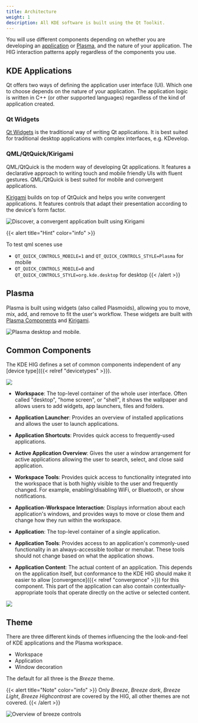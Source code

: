 ```yaml
---
title: Architecture
weight: 1
description: All KDE software is built using the Qt Toolkit. 
---
```



You will use different components depending on whether you
are developing an [application](https://apps.kde.org/) or
[Plasma](https://kde.org/plasma-desktop), and the nature of your
application. The HIG interaction patterns apply regardless of the
components you use.

KDE Applications
----------------

Qt offers two ways of defining the application user interface (UI). Which one to choose
depends on the nature of your application. The application logic is
written in C++ (or other supported languages) regardless of the kind of application created.

### Qt Widgets

[Qt Widgets](http://doc.qt.io/qt-5/qtwidgets-index.html) is the
traditional way of writing Qt applications. It is best suited for
traditional desktop applications with complex interfaces, e.g. KDevelop.

### QML/QtQuick/Kirigami

QML/QtQuick is the modern way of developing Qt applications. It features
a declarative approach to writing touch and mobile friendly UIs with
fluent gestures. QML/QtQuick is best suited for mobile and convergent
applications.

[Kirigami](https://www.kde.org/products/kirigami/) builds on top of
QtQuick and helps you write convergent applications. It features
controls that adapt their presentation according to the device\'s form
factor.

![Discover, a convergent application built using
Kirigami](/frameworks/kirigami/kirigami-adapt.png)

{{< alert title="Hint" color="info" >}}

To test qml scenes use

-   `QT_QUICK_CONTROLS_MOBILE=1` and `QT_QUICK_CONTROLS_STYLE=Plasma`
    for mobile
-   `QT_QUICK_CONTROLS_MOBILE=0` and
    `QT_QUICK_CONTROLS_STYLE=org.kde.desktop` for desktop
{{< /alert >}}

Plasma
------

Plasma is built using widgets (also called Plasmoids), allowing you to
move, mix, add, and remove to fit the user's workflow. These widgets are built with [Plasma Components](https://api.kde.org/frameworks/plasma-plasma-framework/html/plasmacomponents.html) and [Kirigami](https://www.kde.org/products/kirigami/).

![Plasma desktop and mobile.](/hig/plasma-workspace.jpg)

Common Components
-----------------

The KDE HIG defines a set of common components independent of
any [device type]({{< relref "devicetypes" >}}).

![](/hig/Desktop_UX.png)

-   **Workspace**: The top-level container of the whole user interface.
    Often called "desktop", "home screen", or "shell", it shows
    the wallpaper and allows users to add widgets, app launchers, files
    and folders.

-   **Application Launcher**: Provides an overview of installed
    applications and allows the user to launch applications.

-   **Application Shortcuts**: Provides quick access to frequently-used
    applications.

-   **Active Application Overview**: Gives the user a window arrangement for active applications allowing the user to search, select, and close said application.

-   **Workspace Tools**: Provides quick access to functionality
    integrated into the workspace that is both highly visible to the
    user and frequently changed. For example, enabling/disabling WiFi, or
    Bluetooth, or show notifications.

-   **Application-Workspace Interaction**: Displays information about
    each application's windows, and provides ways to move or close them
    and change how they run within the workspace.

-   **Application**: The top-level container of a single application.

-   **Application Tools**: Provides access to an application\'s
    commonly-used functionality in an always-accessible toolbar or
    menubar. These tools should not change based on what the
    application shows.

-   **Application Content**: The actual content of an application. This
    depends on the application itself, but conformance to the KDE HIG
    should make it easier to allow
    [convergence]({{< relref "convergence" >}}) for this
    component. This part of the application can also contain
    contextually-appropriate tools that operate directly on the active
    or selected content.

![](/hig/Mobile-UX.png)

Theme
-----

There are three different kinds of themes influencing the the
look-and-feel of KDE applications and the Plasma workspace.

-   Workspace
-   Application
-   Window decoration

The default for all three is the *Breeze* theme.

{{< alert title="Note" color="info" >}}
Only *Breeze*, *Breeze dark*, *Breeze Light*, *Breeze Highcontrast* are
covered by the HIG, all other themes are not covered.
{{< /alert >}}

![Overview of breeze controls](/hig/breeze.jpeg)
